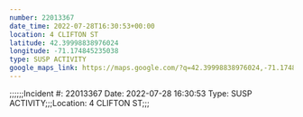 ```yaml
---
number: 22013367
date_time: 2022-07-28T16:30:53+00:00
location: 4 CLIFTON ST
latitude: 42.39998838976024
longitude: -71.174845235038
type: SUSP ACTIVITY
google_maps_link: https://maps.google.com/?q=42.39998838976024,-71.174845235038
---
```


;;;;;;Incident #: 22013367  Date: 2022-07-28 16:30:53   Type: SUSP ACTIVITY;;;Location: 4 CLIFTON ST;;;
